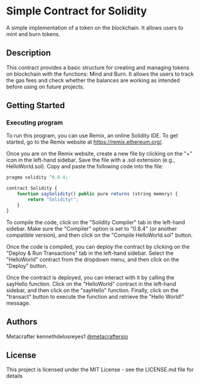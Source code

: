# Simple Contract for Solidity

A simple implementation of a token on the blockchain. It allows users to mint and burn tokens.

## Description

This contract provides a basic structure for creating and managing tokens on blockchain with the functions: Mind and Burn. It allows the users to track the gas fees and check whether the balances are working as intended before using on future projects.

## Getting Started

### Executing program

To run this program, you can use Remix, an online Solidity IDE. To get started, go to the Remix website at https://remix.ethereum.org/.

Once you are on the Remix website, create a new file by clicking on the "+" icon in the left-hand sidebar. Save the file with a .sol extension (e.g., HelloWorld.sol). Copy and paste the following code into the file:

```javascript
pragma solidity ^0.8.4;

contract Solidity {
    function saySolidity() public pure returns (string memory) {
        return "Solidity!";
    }
}

```

To compile the code, click on the "Solidity Compiler" tab in the left-hand sidebar. Make sure the "Compiler" option is set to "0.8.4" (or another compatible version), and then click on the "Compile HelloWorld.sol" button.

Once the code is compiled, you can deploy the contract by clicking on the "Deploy & Run Transactions" tab in the left-hand sidebar. Select the "HelloWorld" contract from the dropdown menu, and then click on the "Deploy" button.

Once the contract is deployed, you can interact with it by calling the sayHello function. Click on the "HelloWorld" contract in the left-hand sidebar, and then click on the "sayHello" function. Finally, click on the "transact" button to execute the function and retrieve the "Hello World!" message.

## Authors

Metacrafter kennethdelosreyes1 
[@metacraftersio](https://twitter.com/metacraftersio)


## License

This project is licensed under the MIT License - see the LICENSE.md file for details
